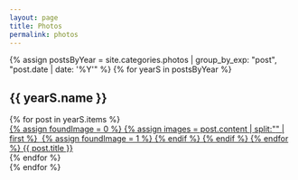 ```yaml
---
layout: page
title: Photos
permalink: photos
---
```


{% assign postsByYear = site.categories.photos | group_by_exp: "post", "post.date | date: '%Y'" %}
{% for yearS in postsByYear %}
<h2>{{ yearS.name }}</h2>
  <div class="grid">
    {% for post in yearS.items %}
      <div>
      <a href="{{ post.url }}">
      {% assign foundImage = 0 %}
      {% assign images = post.content | split:"<img " %}
      {% for image in images %}
        {% if image contains 'src' %}
            {% if foundImage == 0 %}
                {% assign html = image | split:"/>" | first %}
                <img {{ html }} />
                {% assign foundImage = 1 %}
            {% endif %}
        {% endif %}
      {% endfor %}
      {{ post.title }}</a>
      </div>
    {% endfor %}
  </div>
{% endfor %}